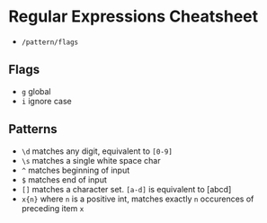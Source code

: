 # Regular Expressions Cheatsheet

* `/pattern/flags`

## Flags
* `g` global
* `i` ignore case

## Patterns
* `\d` matches any digit, equivalent to `[0-9]`
* `\s` matches a single white space char
* `^` matches beginning of input
* `$` matches end of input
* `[]` matches a character set. `[a-d]` is equivalent to [abcd]
* `x{n}` where `n` is a positive int, matches exactly `n` occurences of preceding item `x` 
